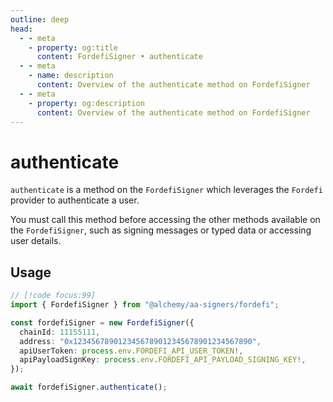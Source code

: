 ```yaml
---
outline: deep
head:
  - - meta
    - property: og:title
      content: FordefiSigner • authenticate
  - - meta
    - name: description
      content: Overview of the authenticate method on FordefiSigner
  - - meta
    - property: og:description
      content: Overview of the authenticate method on FordefiSigner
---
```


# authenticate

`authenticate` is a method on the `FordefiSigner` which leverages the `Fordefi` provider to authenticate a user.

You must call this method before accessing the other methods available on the `FordefiSigner`, such as signing messages or typed data or accessing user details.

## Usage

```ts [example.ts]
// [!code focus:99]
import { FordefiSigner } from "@alchemy/aa-signers/fordefi";

const fordefiSigner = new FordefiSigner({
  chainId: 11155111,
  address: "0x1234567890123456789012345678901234567890",
  apiUserToken: process.env.FORDEFI_API_USER_TOKEN!,
  apiPayloadSignKey: process.env.FORDEFI_API_PAYLOAD_SIGNING_KEY!,
});

await fordefiSigner.authenticate();
```
